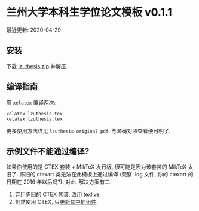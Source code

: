 # 兰州大学本科生学位论文模板 v0.1.1

最近更新: 2020-04-29

## 安装

下载 [lzuthesis.zip](https://github.com/zmx0142857/man/releases/tag/v0.1.1) 并解压.

## 编译指南

用 `xelatex` 编译两次:

```
xelatex lzuthesis.tex
xelatex lzuthesis.tex
```

更多使用方法详见 `lzuthesis-original.pdf`. 与源码对照查看便可明了.

## 示例文件不能通过编译?

如果你使用的是 CTEX 套装 + MikTeX 发行版, 很可能是因为该套装的 MikTeX 太旧了. 陈旧的 ctexart 类无法在此模板上通过编译 (观察 .log 文件, 你的 ctexart 的日期在 2016 年以后吗?). 对此, 解决方案有二:

1. 弃用陈旧的 CTEX 套装, 改用 [texlive](https://mirrors.tuna.tsinghua.edu.cn/CTAN/systems/texlive/tlnet/);
1. 仍然使用 CTEX, 只[更新其中的组件](https://zhuanlan.zhihu.com/p/47420690).
